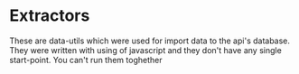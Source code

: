 # Extractors

These are data-utils which were used for import data to the api's database.
They were written with using of javascript and they don't have any single start-point.
You can't run them toghether
